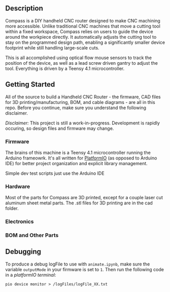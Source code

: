 ## Description
Compass is a DIY handheld CNC router designed to make CNC machining more accessible. Unlike traditional CNC machines that move a cutting tool within a fixed workspace, Compass relies on users to guide the device around the workpiece directly. It automatically adjusts the cutting tool to stay on the programmed design path, enabling a significantly smaller device footprint while still handling large-scale cuts.

This is all accomplished using optical flow mouse sensors to track the position of the device, as well as a lead screw driven gantry to adjust the tool. Everything is driven by a Teensy 4.1 microcontroller.

## Getting Started
All of the source to build a Handheld CNC Router - the firmware, CAD files for 3D printing/manufacturing, BOM, and cable diagrams - are all in this repo. Before you continue, make sure you understand the following disclaimer.

*Disclaimer:* This project is still a work-in-progress. Development is rapidly occuring, so design files and firmware may change.

### Firmware
The brains of this machine is a Teensy 4.1 microcontroller running the Arduino frameowrk. It's all written for [PlatformIO](https://docs.platformio.org/en/latest/core/quickstart.html) (as opposed to Arduino IDE) for better project organization and explicit library management.

Simple dev test scripts just use the Arduino IDE

### Hardware
Most of the parts for Compass are 3D printed, except for a couple laser cut aluminum sheet metal parts. The .stl files for 3D printing are in the cad folder. 

### Electronics

### BOM and Other Parts

## Debugging
To produce a debug logFile to use with `animate.ipynb`, make sure the variable `outputMode` in your firmware is set to `1`. Then run the following code in a *platformIO terminal*:
```
pio device monitor > /logFiles/logFile_XX.txt
```